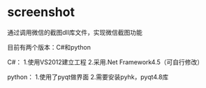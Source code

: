 # screenshot
通过调用微信的截图dll库文件，实现微信截图功能

目前有两个版本：C#和python

C#：
1.使用VS2012建立工程
2.采用.Net Framework4.5（可自行修改）

python：
1.使用了pyqt做界面
2.需要安装pyhk，pyqt4.8库
